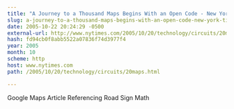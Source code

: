 ```yaml
---
title: "A Journey to a Thousand Maps Begins With an Open Code - New York Times"
slug: a-journey-to-a-thousand-maps-begins-with-an-open-code-new-york-times
date: 2005-10-22 20:24:29 -0500
external-url: http://www.nytimes.com/2005/10/20/technology/circuits/20maps.html
hash: fd94cb0f8abb5522a07836f74d3977f4
year: 2005
month: 10
scheme: http
host: www.nytimes.com
path: /2005/10/20/technology/circuits/20maps.html

---
```


Google Maps Article Referencing Road Sign Math
